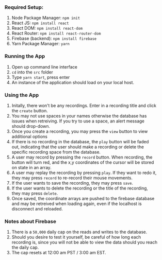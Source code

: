### Required Setup:
<!-- Install Dependencies -->
1. Node Package Manager: `npm init`
2. React JS: `npm install react`
3. React DOM: `npm install react-dom`
4. React Router: `npm install react-router-dom`
5. Firebase (backend): `npm install firebase`
6. Yarn Package Manager: `yarn`

### Running the App
1. Open up command line interface
2. `cd` into the `src` folder
3. Type `yarn start`, press enter 
4. An instance of the application should load on your local host. 

### Using the App
1. Initally, there won't be any recordings. Enter in a recording title and click the `create` button.
2. You may not use spaces in your names otherwise the database has issues when retreiving. If you try to use a space, an alert message should drop-down. 
3. Once you create a recording, you may press the `view` button to view additional options
4. If there is no recording in the database, the `play` button will be faded out, indicating that the user should make a recording or delete the specific recording space from the database.
5. A user may record by pressing the `record` button. When recording, the button will turn red, and the x,y coordinates of the cursor will be stored on state in an array. 
6. A user may replay the recording by pressing `play`. If they want to redo it, they may press `record` to re-record their mouse movements. 
7. If the user wants to save the recording, they may press `save`. 
8. If the user wants to delete the recording or the title of the recording, they may press `delete`.
9. Once saved, the coordinate arrays are pushed to the firebase database and may be retreived when loading again, even if the localhost is disconnect and reloaded. 

### Notes about Firebase
1. There is a `50,000` daily cap on the reads and writes to the database. 
2. Should you desire to test it yourself, be careful of how long each recording is, since you will not be able to view the data should you reach the daily cap. 
3. The cap resets at 12:00 am PST / 3:00 am EST.




